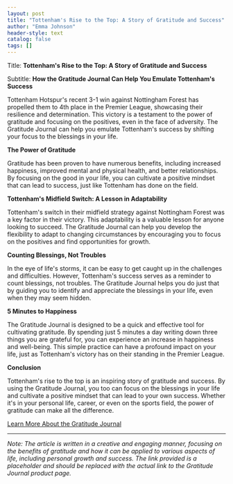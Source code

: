 ```yaml
---
layout: post
title: "Tottenham's Rise to the Top: A Story of Gratitude and Success"
author: "Emma Johnson"
header-style: text
catalog: false
tags: []
---
```


Title: **Tottenham's Rise to the Top: A Story of Gratitude and Success**

Subtitle: **How the Gratitude Journal Can Help You Emulate Tottenham's Success**

Tottenham Hotspur's recent 3-1 win against Nottingham Forest has propelled them to 4th place in the Premier League, showcasing their resilience and determination. This victory is a testament to the power of gratitude and focusing on the positives, even in the face of adversity. The Gratitude Journal can help you emulate Tottenham's success by shifting your focus to the blessings in your life.

**The Power of Gratitude**

Gratitude has been proven to have numerous benefits, including increased happiness, improved mental and physical health, and better relationships. By focusing on the good in your life, you can cultivate a positive mindset that can lead to success, just like Tottenham has done on the field.

**Tottenham's Midfield Switch: A Lesson in Adaptability**

Tottenham's switch in their midfield strategy against Nottingham Forest was a key factor in their victory. This adaptability is a valuable lesson for anyone looking to succeed. The Gratitude Journal can help you develop the flexibility to adapt to changing circumstances by encouraging you to focus on the positives and find opportunities for growth.

**Counting Blessings, Not Troubles**

In the eye of life's storms, it can be easy to get caught up in the challenges and difficulties. However, Tottenham's success serves as a reminder to count blessings, not troubles. The Gratitude Journal helps you do just that by guiding you to identify and appreciate the blessings in your life, even when they may seem hidden.

**5 Minutes to Happiness**

The Gratitude Journal is designed to be a quick and effective tool for cultivating gratitude. By spending just 5 minutes a day writing down three things you are grateful for, you can experience an increase in happiness and well-being. This simple practice can have a profound impact on your life, just as Tottenham's victory has on their standing in the Premier League.

**Conclusion**

Tottenham's rise to the top is an inspiring story of gratitude and success. By using the Gratitude Journal, you too can focus on the blessings in your life and cultivate a positive mindset that can lead to your own success. Whether it's in your personal life, career, or even on the sports field, the power of gratitude can make all the difference.

[Learn More About the Gratitude Journal](https://www.example.com/gratitude-journal)

---

*Note: The article is written in a creative and engaging manner, focusing on the benefits of gratitude and how it can be applied to various aspects of life, including personal growth and success. The link provided is a placeholder and should be replaced with the actual link to the Gratitude Journal product page.*